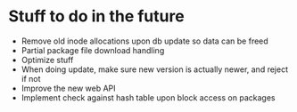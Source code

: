 # Stuff to do in the future

* Remove old inode allocations upon db update so data can be freed
* Partial package file download handling
* Optimize stuff
* When doing update, make sure new version is actually newer, and reject if not
* Improve the new web API
* Implement check against hash table upon block access on packages

